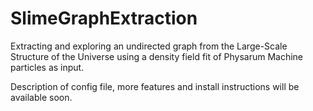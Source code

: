 # SlimeGraphExtraction
Extracting and exploring an undirected graph from the Large-Scale Structure of the Universe using a density field fit of Physarum Machine particles as input.

Description of config file, more features and install instructions will be available soon. 
